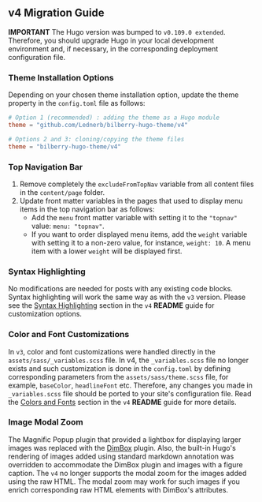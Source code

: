 ## v4 Migration Guide

**IMPORTANT** The Hugo version was bumped to `v0.109.0 extended`. Therefore, you should upgrade Hugo in your local
development environment and, if necessary, in the corresponding deployment configuration file.

### Theme Installation Options

Depending on your chosen theme installation option, update the theme property in the `config.toml` file as follows:

```toml
# Option 1 (recommended) : adding the theme as a Hugo module
theme = "github.com/Lednerb/bilberry-hugo-theme/v4"

# Options 2 and 3: cloning/copying the theme files
theme = "bilberry-hugo-theme/v4"
```

### Top Navigation Bar

1. Remove completely the `excludeFromTopNav` variable from all content files in the `content/page` folder.
2. Update front matter variables in the pages that used to display menu items in the top navigation bar as follows:
    * Add the `menu` front matter variable with setting it to the `"topnav"` value: `menu: "topnav"`.
    * If you want to order displayed menu items, add the `weight` variable with setting it to a non-zero value, for
      instance, `weight: 10`. A menu item with a lower `weight` will be displayed first. 

### Syntax Highlighting

No modifications are needed for posts with any existing code blocks. Syntax highlighting will work the same way as with
the `v3` version. Please see the [Syntax Highlighting](v4-README.md#syntax-highlighting) section in the `v4` **README** 
guide for customization options.

### Color and Font Customizations

In `v3`, color and font customizations were handled directly in the `assets/sass/_variables.scss` file. In v4,
the `_variables.scss` file no longer exists and such customization is done in the `config.toml` by defining
corresponding parameters from the `assets/sass/theme.scss` file, for example, `baseColor`, `headlineFont` etc.
Therefore, any changes you made in `_variables.scss` file should be ported to your site's configuration file. Read
the [Colors and Fonts](v4-README.md#colors-and-fonts) section in the `v4` **README** guide for more details.

### Image Modal Zoom

The Magnific Popup plugin that provided a lightbox for displaying larger images was replaced with
the [DimBox](https://dimboxjs.com/) plugin. Also, the built-in Hugo's rendering of images added using standard markdown
annotation was overridden to accommodate the DimBox plugin and images with a figure caption. The `v4` no longer
supports the modal zoom for the images added using the raw HTML. The modal zoom may work for such images if you enrich
corresponding raw HTML elements with DimBox's attributes.     
 